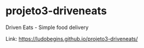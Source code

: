 # projeto3-driveneats
Driven Eats - Simple food delivery

Link: https://ludobegins.github.io/projeto3-driveneats/

